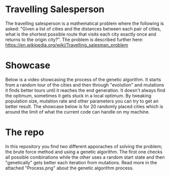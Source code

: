 # Travelling Salesperson
The travelling salesperson is a mathematical problem where the following is asked: "Given a list of cities and the distances between each pair of cities, what is the shortest possible route that visits each city exactly once and returns to the origin city?". The problem is described further here: https://en.wikipedia.org/wiki/Travelling_salesman_problem

# Showcase
Below is a video showcasing the process of the genetic algorithm. It starts from a random tour of the cities and then through "evolution" and mutations it finds better tours until it reaches the end generation. It doesn't always find the optimum, sometimes it gets stuck in a local optimum. By tweaking population size, mutation rate and other parameters you can try to get an better result. The showcase below is for 20 randomly placed cities which is around the limit of what the current code can handle on my machine. 



# The repo
In this repository you find two different apporaches of solving the problem; the brute force method and using a genetic algorithm. The first one checks all possible combinations while the other uses a random start state and then "genetically" gets better each iteration from mutations. Read more in the attached "Process.png" about the genetic algorithm process. 

